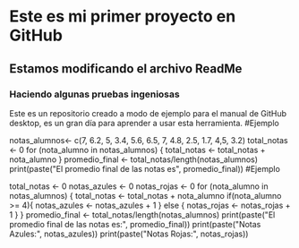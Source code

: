 # Este es mi primer proyecto en GitHub

## Estamos modificando el archivo ReadMe

### Haciendo algunas pruebas ingeniosas

Este es un repositorio creado a modo de ejemplo para el manual de GitHub desktop, es un gran día para aprender a usar esta herramienta.
#Ejemplo

notas_alumnos<- c(7, 6.2, 5, 3.4, 5.6, 6.5, 7, 4.8, 2.5, 
                  1.7, 4,5, 3.2)
total_notas <- 0
for (nota_alumno in notas_alumnos) {
  total_notas <- total_notas + nota_alumno
}
promedio_final <- total_notas/length(notas_alumnos)
print(paste("El promedio final de las notas es", 
            promedio_final))
#Ejemplo
          
total_notas <- 0
notas_azules <- 0
notas_rojas <- 0
for (nota_alumno in notas_alumnos) {
 total_notas <- total_notas + nota_alumno
 if(nota_alumno >= 4){
 notas_azules <- notas_azules + 1
 } else {
 notas_rojas <- notas_rojas + 1
 }
}
promedio_final <- total_notas/length(notas_alumnos)
print(paste("El promedio final de las notas es:",
promedio_final))
print(paste("Notas Azules:", notas_azules))
print(paste("Notas Rojas:", notas_rojas))
